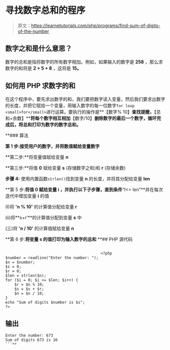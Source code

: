 # 寻找数字总和的程序

> 原文：<https://learnetutorials.com/php/programs/find-sum-of-digits-of-the-number>

## 数字之和是什么意思？

数字的总和是指将数字的所有数字相加。例如，如果输入的数字是 **258** ，那么求数字的和将是 **2 + 5 + 8** ，这将是 **15。**

## 如何用 PHP 求数字的和

在这个程序中，要先求出数字的和，我们要把数字读入变量，然后我们要求出数字的长度，并把它赋给一个变量，用输入数字的每一位数字`for loop` `<small>for</small>`进行运算。要执行的操作是**【数字% 10】**查找提醒，**【总和+余数】****将每个数字相互相加**【数字/10】**删除数字的最后一个数字，循环完成后，将总和打印为数字的数字总和。**

 **### 算法

**第 1 步:**接受用户的数字，并将数值赋给变量**数字**

**第二步:**将变量值赋给变量 **n**

**第三步:**将值 **0** 赋给变量 **s** (存储数字之和)和 **r** (存储余数)

**步骤 4:** 使用内置函数`strlen()`找到变量 **n** 的长度，并将其分配给变量 **len**

**第 5 步:**将值 **0** 赋给变量 **i** ，并执行以下子步骤，直到条件**“I<= len”**并在每次迭代中增加变量 **i** 的值

(I)将 **'n % 10'** 的计算值分配给变量 **r**

(ii)将**s+r’**的计算值分配到变量 **s** 中

(三)将 **'n / 10'** 的计算值赋给变量 **n**

**第 6 步:**将变量 **s** 的值打印为输入数字的总和**  **## PHP 源代码

```

                                          <?php
$number = readline("Enter the number: ");
$n = $number;
$s = 0;
$r = 0;
$len = strlen($n);
for ($i = 0; $i <= $len; $i++) {
    $r = $n % 10;
    $s = $s + $r;
    $n = $n / 10;
}
echo "Sum of digits $number is $s";
?>

```

## 输出

```
Enter the number: 673
Sum of digits 673 is 16
```**